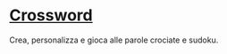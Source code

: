 # [Crossword](https://princic-1837592.github.io/crossword/index.html)

Crea, personalizza e gioca alle parole crociate e sudoku.
